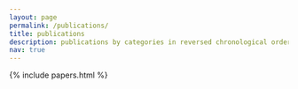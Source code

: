 ```yaml
---
layout: page
permalink: /publications/
title: publications
description: publications by categories in reversed chronological order. generated by jekyll-scholar.
nav: true
---
```


<div class="publications">

{% include papers.html %}

</div>
